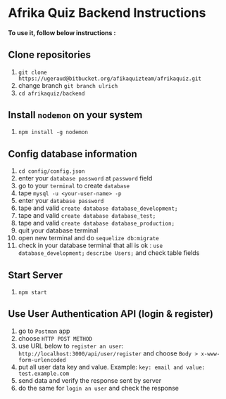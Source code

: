 # Afrika Quiz Backend Instructions

#### To use it, follow below instructions :

## Clone repositories
1. `git clone https://ugeraud@bitbucket.org/afikaquizteam/afrikaquiz.git`
2. change branch `git branch ulrich`
3. `cd afrikaquiz/backend`

## Install `nodemon` on your system
1. `npm install -g nodemon`

## Config database information
1. `cd config/config.json`
2. enter your `database password` at `password` field
3. go to your `terminal` to create `database`
4. tape `mysql -u <your-user-name> -p `
5. enter your `database password`
6. tape and valid `create database database_development;`
7. tape and valid `create database database_test;`
8. tape and valid `create database database_production;`
9. quit your database terminal
10. open new terminal and do `sequelize db:migrate`
11. check in your database terminal that all is ok :
    `use database_development;`
    `describe Users;`
    and check table fields

## Start Server
1. `npm start`

## Use User Authentication API (login & register)
1. go to `Postman` app
2. choose `HTTP POST METHOD`
3. use URL below to `register an user`: `http://localhost:3000/api/user/register` and choose `Body > x-www-form-urlencoded`
4. put all user data key and value. Example: `key: email and value: test.example.com`
5. send data and verify the response sent by server
6. do the same for `login an user` and check the response
